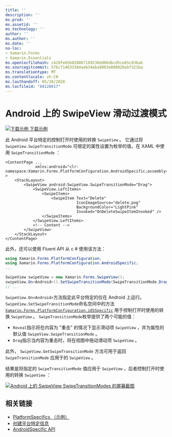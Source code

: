 ```yaml
---
title: ''
description: ''
ms.prod: ''
ms.assetid: ''
ms.technology: ''
author: ''
ms.author: ''
ms.date: ''
no-loc:
- Xamarin.Forms
- Xamarin.Essentials
ms.openlocfilehash: c420fe65b020067169230dd06dbcd5ce65c036ab
ms.sourcegitcommit: 57bc714633364aeb34aba9803e88802bebf321ba
ms.translationtype: MT
ms.contentlocale: zh-CN
ms.lasthandoff: 05/28/2020
ms.locfileid: "84128617"
---
```

# <a name="swipeview-swipe-transition-mode-on-android"></a>Android 上的 SwipeView 滑动过渡模式

[![下载示例](~/media/shared/download.png) 下载示例](https://docs.microsoft.com/samples/xamarin/xamarin-forms-samples/userinterface-platformspecifics)

此 Android 平台特定的控制打开时使用的转换 `SwipeView` 。 它通过将 `SwipeView.SwipeTransitionMode` 可绑定的属性设置为枚举的值，在 XAML 中使用 `SwipeTransitionMode` ：

```xaml
<ContentPage ...
             xmlns:android="clr-namespace:Xamarin.Forms.PlatformConfiguration.AndroidSpecific;assembly=Xamarin.Forms.Core" >
    <StackLayout>
        <SwipeView android:SwipeView.SwipeTransitionMode="Drag">
            <SwipeView.LeftItems>
                <SwipeItems>
                    <SwipeItem Text="Delete"
                               IconImageSource="delete.png"
                               BackgroundColor="LightPink"
                               Invoked="OnDeleteSwipeItemInvoked" />
                </SwipeItems>
            </SwipeView.LeftItems>
            <!-- Content -->
        </SwipeView>
    </StackLayout>
</ContentPage>
```

此外，还可以使用 Fluent API 从 c # 使用该方法：

```csharp
using Xamarin.Forms.PlatformConfiguration;
using Xamarin.Forms.PlatformConfiguration.AndroidSpecific;
...

SwipeView swipeView = new Xamarin.Forms.SwipeView();
swipeView.On<Android>().SetSwipeTransitionMode(SwipeTransitionMode.Drag);
// ...
```

`SwipeView.On<Android>`方法指定此平台特定的仅在 Android 上运行。 `SwipeView.SetSwipeTransitionMode`命名空间中的方法 [`Xamarin.Forms.PlatformConfiguration.iOSSpecific`](xref:Xamarin.Forms.PlatformConfiguration.iOSSpecific) 用于控制打开时使用的转换 `SwipeView` 。 `SwipeTransitionMode`枚举提供了两个可能的值：

- `Reveal`指示将在内容为 "重击" 的情况下显示滑动项 `SwipeView` ，并为属性的默认值 `SwipeView.SwipeTransitionMode` 。
- `Drag`指示当内容为重击时，将在视图中拖动滑动项 `SwipeView` 。

此外， `SwipeView.GetSwipeTransitionMode` 方法可用于返回 `SwipeTransitionMode` 应用于的 `SwipeView` 。

结果是将指定的 `SwipeTransitionMode` 值应用于 `SwipeView` ，后者控制打开时使用的转换 `SwipeView` ：

[![Android 上的 SwipeView SwipeTransitionModes 的屏幕截图](swipeview-swipetransitionmode-images/swipetransitionmode.png "Android 上的 SwipeTransitionModes")](swipeview-swipetransitionmode-images/swipetransitionmode-large.png#lightbox "Android 上的 SwipeTransitionModes")

## <a name="related-links"></a>相关链接

- [PlatformSpecifics （示例）](https://docs.microsoft.com/samples/xamarin/xamarin-forms-samples/userinterface-platformspecifics)
- [创建平台特定信息](~/xamarin-forms/platform/platform-specifics/index.md#creating-platform-specifics)
- [AndroidSpecific API](xref:Xamarin.Forms.PlatformConfiguration.AndroidSpecific)
